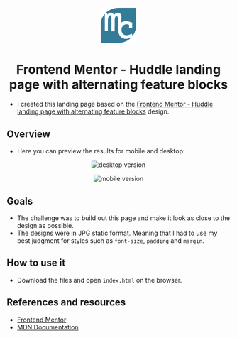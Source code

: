 <p align="center"><img src="./images/mylogo.svg" alt="logo" title="logo" width="80"></p>
<h1 align="center">Frontend Mentor - Huddle landing page with alternating feature blocks</h1>

- I created this landing page based on the [Frontend Mentor - Huddle landing page with alternating feature blocks](https://www.frontendmentor.io/challenges/huddle-landing-page-with-alternating-feature-blocks-5ca5f5981e82137ec91a5100) design.

## Overview

- Here you can preview the results for mobile and desktop:
<p align="center"><img src="./design/desktop-layout.png" alt="desktop version" title="desktop version"></p>

<p align="center"><img src="./design/mobile-layout.png" alt="mobile version" title="mobile version" width="50%"></p>

## Goals

- The challenge was to build out this page and make it look as close to the design as possible.
- The designs were in JPG static format. Meaning that I had to use my best judgment for styles such as `font-size`, `padding` and `margin`. 

## How to use it

- Download the files and open `index.html` on the browser.

## References and resources

* [Frontend Mentor](https://www.frontendmentor.io/challenges/huddle-landing-page-with-alternating-feature-blocks-5ca5f5981e82137ec91a5100)
* [MDN Documentation](https://developer.mozilla.org/en-US/)








